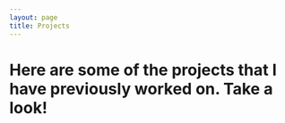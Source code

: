 ```yaml
---
layout: page
title: Projects
---
```


# Here are some of the projects that I have previously worked on. Take a look!
